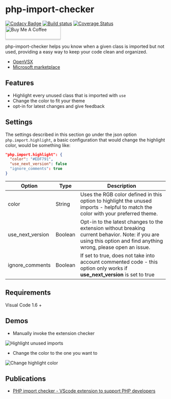 # php-import-checker

[![Codacy Badge](https://app.codacy.com/project/badge/Grade/219306c872394844a218ea3918042035)](https://www.codacy.com/gh/marabesi/php-import-checker/dashboard?utm_source=github.com&amp;utm_medium=referral&amp;utm_content=marabesi/php-import-checker&amp;utm_campaign=Badge_Grade)
[![Build status](https://github.com/marabesi/php-import-checker/actions/workflows/nodejs.yml/badge.svg)](https://github.com/marabesi/php-import-checker/actions/workflows/nodejs.yml)
[![Coverage Status](https://coveralls.io/repos/github/marabesi/php-import-checker/badge.svg?branch=)](https://coveralls.io/github/marabesi/php-import-checker?branch=) <a href="https://www.buymeacoffee.com/marabesi" target="_blank"><img src="https://www.buymeacoffee.com/assets/img/custom_images/orange_img.png" alt="Buy Me A Coffee" style="height: 41px !important;width: 174px !important;box-shadow: 0px 3px 2px 0px rgba(190, 190, 190, 0.5) !important;-webkit-box-shadow: 0px 3px 2px 0px rgba(190, 190, 190, 0.5) !important;"></a>

php-import-checker helps you know when a given class is imported but not used, providing a easy way to keep your code clean and organized.

- [OpenVSX](https://open-vsx.org/extension/marabesi/php-import-checker)
- [Microsoft marketplace](https://marketplace.visualstudio.com/items?itemName=marabesi.php-import-checker)

## Features

- Highlight every unused class that is imported with `use`
- Change the color to fit your theme
- opt-in for latest changes and give feedback

## Settings

The settings described in this section go under the json option `php.import.highlight`,
a basic configuration that would change the highlight color, would be something
like:

```json
"php.import.highlight": {
  "color": "#EDF791",
  "use_next_version": false
  "ignore_comments": true
}
```

|Option|Type|Description|
|------|----|-----------|
|color|String| Uses the RGB color defined in this option to highlight the unused imports - helpful to match the color with your preferred theme.|
|use_next_version|Boolean| Opt-in to the latest changes to the extension without breaking current behavior. Note: if you are using this option and find anything wrong, please open an issue.|
|ignore_comments|Boolean|If set to true, does not take into account commented code - this option only works if **use_next_version** is set to true|

## Requirements

Visual Code 1.6 +

## Demos

- Manually invoke the extension checker

![Highlight unused imports](demo.gif)

- Change the color to the one you want to

![Change highlight color](demo-color.gif)

## Publications

- [PHP import checker - VScode extension to support PHP developers](https://marabesi.com/php/2020/04/05/php-import-checker-vscode-extension.html)

